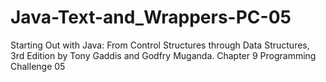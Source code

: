 # Java-Text-and_Wrappers-PC-05
Starting Out with Java: From Control Structures through Data Structures, 3rd Edition by Tony Gaddis and Godfry Muganda.  Chapter 9 Programming Challenge 05
